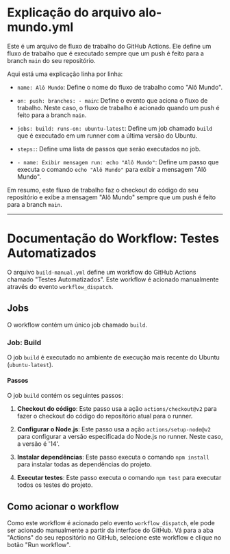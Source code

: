 # Explicação do arquivo alo-mundo.yml

Este é um arquivo de fluxo de trabalho do GitHub Actions. Ele define um fluxo de trabalho que é executado sempre que um push é feito para a branch `main` do seu repositório.

Aqui está uma explicação linha por linha:

- `name: Alô Mundo`: Define o nome do fluxo de trabalho como "Alô Mundo".

- `on: push: branches: - main`: Define o evento que aciona o fluxo de trabalho. Neste caso, o fluxo de trabalho é acionado quando um push é feito para a branch `main`.

- `jobs: build: runs-on: ubuntu-latest`: Define um job chamado `build` que é executado em um runner com a última versão do Ubuntu.

- `steps:`: Define uma lista de passos que serão executados no job.

- `- name: Exibir mensagem run: echo "Alô Mundo"`: Define um passo que executa o comando `echo "Alô Mundo"` para exibir a mensagem "Alô Mundo".

Em resumo, este fluxo de trabalho faz o checkout do código do seu repositório e exibe a mensagem "Alô Mundo" sempre que um push é feito para a branch `main`.

---
# Documentação do Workflow: Testes Automatizados

O arquivo `build-manual.yml` define um workflow do GitHub Actions chamado "Testes Automatizados". Este workflow é acionado manualmente através do evento `workflow_dispatch`.

## Jobs

O workflow contém um único job chamado `build`.

### Job: Build

O job `build` é executado no ambiente de execução mais recente do Ubuntu (`ubuntu-latest`).

#### Passos

O job `build` contém os seguintes passos:

1. **Checkout do código**: Este passo usa a ação `actions/checkout@v2` para fazer o checkout do código do repositório atual para o runner.

2. **Configurar o Node.js**: Este passo usa a ação `actions/setup-node@v2` para configurar a versão especificada do Node.js no runner. Neste caso, a versão é '14'.

3. **Instalar dependências**: Este passo executa o comando `npm install` para instalar todas as dependências do projeto.

4. **Executar testes**: Este passo executa o comando `npm test` para executar todos os testes do projeto.

## Como acionar o workflow

Como este workflow é acionado pelo evento `workflow_dispatch`, ele pode ser acionado manualmente a partir da interface do GitHub. Vá para a aba "Actions" do seu repositório no GitHub, selecione este workflow e clique no botão "Run workflow".